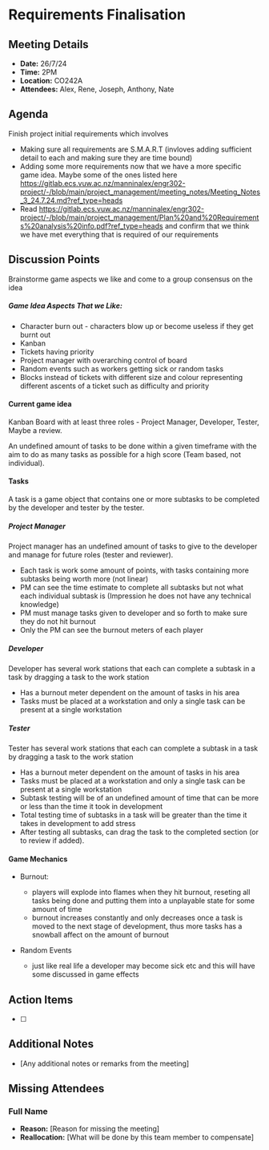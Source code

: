 # Requirements Finalisation

## Meeting Details
- **Date:** 26/7/24
- **Time:** 2PM
- **Location:** CO242A
- **Attendees:** Alex, Rene, Joseph, Anthony, Nate

## Agenda
Finish project initial requirements which involves
- Making sure all requirements are S.M.A.R.T (invloves adding sufficient detail to each and making sure they are time bound)
- Adding some more requirements now that we have a more specific game idea. Maybe some of the ones listed here https://gitlab.ecs.vuw.ac.nz/manninalex/engr302-project/-/blob/main/project_management/meeting_notes/Meeting_Notes_3_24.7.24.md?ref_type=heads
- Read https://gitlab.ecs.vuw.ac.nz/manninalex/engr302-project/-/blob/main/project_management/Plan%20and%20Requirements%20analysis%20info.pdf?ref_type=heads and confirm that we think we have met everything that is required of our requirements

## Discussion Points

Brainstorme game aspects we like and come to a group consensus on the idea

##### Game Idea Aspects That we Like:

- Character burn out - characters blow up or become useless if they get burnt out
- Kanban 
- Tickets having priority
- Project manager with overarching control of board
- Random events such as workers getting sick or random tasks
- Blocks instead of tickets with different size and colour representing different ascents of a ticket such as difficulty and priority

#### Current game idea

Kanban Board with at least three roles - Project Manager, Developer, Tester, Maybe a review.

An undefined amount of tasks to be done within a given timeframe with the aim to do as many tasks as possible for a high score (Team based, not individual).

#### Tasks
A task is a game object that contains one or more subtasks to be completed by the developer and tester by the tester.

##### Project Manager
Project manager has an undefined amount of tasks to give to the developer and manage for future roles (tester and reviewer).

- Each task is work some amount of points, with tasks containing more subtasks being worth more (not linear)
- PM can see the time estimate to complete all subtasks but not what each individual subtask is (Impression he does not have any technical knowledge)
- PM must manage tasks given to developer and so forth to make sure they do not hit burnout
- Only the PM can see the burnout meters of each player

##### Developer
Developer has several work stations that each can complete a subtask in a task by dragging a task to the work station

- Has a burnout meter dependent on the amount of tasks in his area
- Tasks must be placed at a workstation and only a single task can be present at a single workstation

##### Tester
Tester has several work stations that each can complete a subtask in a task by dragging a task to the work station

- Has a burnout meter dependent on the amount of tasks in his area
- Tasks must be placed at a workstation and only a single task can be present at a single workstation
- Subtask testing will be of an undefined amount of time that can be more or less than the time it took in development
- Total testing time of subtasks in a task will be greater than the time it takes in development to add stress
- After testing all subtasks, can drag the task to the completed section (or to review if added).

#### Game Mechanics
- Burnout: 
    - players will explode into flames when they hit burnout, reseting all tasks being done and putting them into a unplayable state for some amount of time
    - burnout increases constantly and only decreases once a task is moved to the next stage of development, thus more tasks has a snowball affect on the amount of burnout
    
- Random Events
    - just like real life a developer may become sick etc and this will have some discussed in game effects


## Action Items
- [ ] 

## Additional Notes
- [Any additional notes or remarks from the meeting]

## Missing Attendees

### Full Name
- **Reason:** [Reason for missing the meeting]
- **Reallocation:** [What will be done by this team member to compensate]
